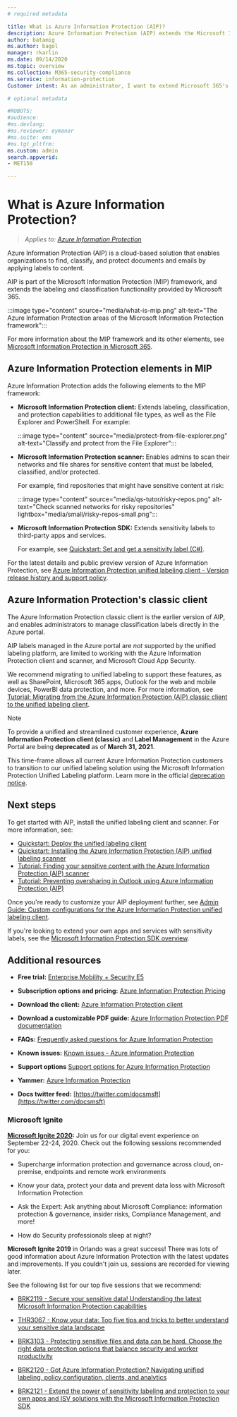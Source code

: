 ```yaml
---
# required metadata

title: What is Azure Information Protection (AIP)?
description: Azure Information Protection (AIP) extends the Microsoft Information Protection (MIP) framework to extend the labeling and classification functionality provided by Microsoft 365.
author: batamig
ms.author: bagol
manager: rkarlin
ms.date: 09/14/2020
ms.topic: overview
ms.collection: M365-security-compliance
ms.service: information-protection
Customer intent: As an administrator, I want to extend Microsoft 365's labeling and classification functionality to the File Explorer, PowerShell, third party apps and services, and more.

# optional metadata

#ROBOTS:
#audience:
#ms.devlang:
#ms.reviewer: eymanor
#ms.suite: ems
#ms.tgt_pltfrm:
ms.custom: admin
search.appverid:
- MET150

---
```


# What is Azure Information Protection?

>*Applies to: [Azure Information Protection](https://azure.microsoft.com/pricing/details/information-protection)*

Azure Information Protection (AIP) is a cloud-based solution that enables organizations to find, classify, and protect documents and emails by applying labels to content.

AIP is part of the Microsoft Information Protection (MIP) framework, and extends the labeling and classification functionality provided by Microsoft 365.

:::image type="content" source="media/what-is-mip.png" alt-text="The Azure Information Protection areas of the Microsoft Information Protection framework":::

For more information about the MIP framework and its other elements, see [Microsoft Information Protection in Microsoft 365](https://aka.ms/MIPdocs).

## Azure Information Protection elements in MIP

Azure Information Protection adds the following elements to the MIP framework:

- **Microsoft Information Protection client:** Extends labeling, classification, and protection capabilities to additional file types, as well as the File Explorer and PowerShell. For example:

    :::image type="content" source="media/protect-from-file-explorer.png" alt-text="Classify and protect from the File Explorer":::

- **Microsoft Information Protection scanner:** Enables admins to scan their networks and file shares for sensitive content that must be labeled, classified, and/or protected.

    For example, find repositories that might have sensitive content at risk:

    :::image type="content" source="media/qs-tutor/risky-repos.png" alt-text="Check scanned networks for risky repositories" lightbox="media/small/risky-repos-small.png":::

- **Microsoft Information Protection SDK:** Extends sensitivity labels to third-party apps and services. 

    For example, see [Quickstart: Set and get a sensitivity label (C#)](https://docs.microsoft.com/information-protection/develop/quick-file-set-get-label-csharp).

For the latest details and public preview version of Azure Information Protection, see [Azure Information Protection unified labeling client - Version release history and support policy](rms-client/unifiedlabelingclient-version-release-history.md).

## Azure Information Protection's classic client

The Azure Information Protection classic client is the earlier version of AIP, and enables administrators to manage classification labels directly in the Azure portal.

AIP labels managed in the Azure portal are *not* supported by the unified labeling platform, are limited to working with the Azure Information Protection client and scanner, and Microsoft Cloud App Security. 

We recommend migrating to unified labeling to support these features, as well as SharePoint, Microsoft 365 apps, Outlook for the web and mobile devices, PowerBI data protection, and more. For more information, see [Tutorial: Migrating from the Azure Information Protection (AIP) classic client to the unified labeling client](tutorial-migrating-to-ul.md).

>[!NOTE] 
> To provide a unified and streamlined customer experience, **Azure Information Protection client (classic)** and **Label Management** in the Azure Portal are being **deprecated** as of **March 31, 2021**. 
>
> This time-frame allows all current Azure Information Protection customers to transition to our unified labeling solution using the Microsoft Information Protection Unified Labeling platform. Learn more in the official [deprecation notice](https://aka.ms/aipclassicsunset).

## Next steps

To get started with AIP, install the unified labeling client and scanner. For more information, see:

- [Quickstart: Deploy the unified labeling client](quickstart-install-scanner.md)
- [Quickstart: Installing the Azure Information Protection (AIP) unified labeling scanner](quickstart-install-scanner.md)
- [Tutorial: Finding your sensitive content with the Azure Information Protection (AIP) scanner](tutorial-scan-networks-and-content.md)
- [Tutorial: Preventing oversharing in Outlook using Azure Information Protection (AIP)](tutorial-preventing-oversharing.md)

Once you're ready to customize your AIP deployment further, see [Admin Guide: Custom configurations for the Azure Information Protection unified labeling client](rms-client/clientv2-admin-guide-customizations.md).

If you're looking to extend your own apps and services with sensitivity labels, see the [Microsoft Information Protection SDK overview](develop/overview.md).

## Additional resources

- **Free trial:** [Enterprise Mobility + Security E5](https://admin.microsoft.com/Signup/Signup.aspx?OfferId=87dd2714-d452-48a0-a809-d2f58c4f68b7)

- **Subscription options and pricing:** [Azure Information Protection Pricing](https://azure.microsoft.com/pricing/details/information-protection)

- **Download the client:** [Azure Information Protection client](https://www.microsoft.com/download/details.aspx?id=53018)

- **Download a customizable PDF guide:** [Azure Information Protection PDF documentation](https://docs.microsoft.com/azure/information-protection/opbuildpdf/toc.pdf?branch=live)

- **FAQs:** [Frequently asked questions for Azure Information Protection](faqs.md)

- **Known issues:** [Known issues - Azure Information Protection](known-issues.md)

- **Support options** [Support options for Azure Information Protection](information-support.md)

- **Yammer:** [Azure Information Protection](https://www.yammer.com/AskIPTeam)

- **Docs twitter feed:** [https://twitter.com/docsmsft](https://twitter.com/docsmsft)

### Microsoft Ignite

**[Microsoft Ignite 2020](https://myignite.microsoft.com/home):** Join us for our digital event experience on September 22-24, 2020. Check out the following sessions recommended for you:

- Supercharge information protection and governance across cloud, on-premise, endpoints and remote work environments

- Know your data, protect your data and prevent data loss with Microsoft Information Protection

- Ask the Expert: Ask anything about Microsoft Compliance: information protection & governance, insider risks, Compliance Management, and more!
- How do Security professionals sleep at night?

**Microsoft Ignite 2019** in Orlando was a great success! There was lots of good information about Azure Information Protection with the latest updates and improvements. If you couldn't join us, sessions are recorded for viewing later.

See the following list for our top five sessions that we recommend:

- [BRK2119 - Secure your sensitive data! Understanding the latest Microsoft Information Protection capabilities](https://myignite.techcommunity.microsoft.com/sessions/81172?source=sessions)
 
- [THR3067 - Know your data: Top five tips and tricks to better understand your sensitive data landscape](https://myignite.techcommunity.microsoft.com/sessions/81183)

- [BRK3103 - Protecting sensitive files and data can be hard. Choose the right data protection options that balance security and worker productivity](https://myignite.techcommunity.microsoft.com/sessions/81177?source=sessions)

- [BRK2120 - Got Azure Information Protection? Navigating unified labeling, policy configuration, clients, and analytics](https://myignite.techcommunity.microsoft.com/sessions/81178?source=sessions)

- [BRK2121 - Extend the power of sensitivity labeling and protection to your own apps and ISV solutions with the Microsoft Information Protection SDK](https://myignite.techcommunity.microsoft.com/sessions/81179?source=sessions)
